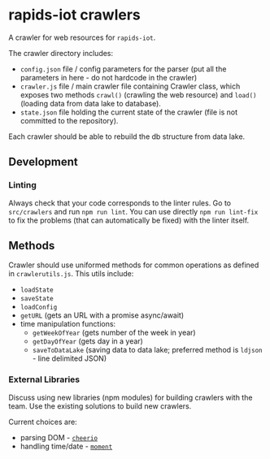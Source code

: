 # rapids-iot crawlers
A crawler for web resources for `rapids-iot`.

The crawler directory includes:

* `config.json` file / config parameters for the parser (put all the parameters in here - do not hardcode in the crawler)
* `crawler.js` file / main crawler file containing Crawler class, which exposes two methods `crawl()` (crawling the web resource) and `load()` (loading data from data lake to database).
* `state.json` file holding the current state of the crawler (file is not committed to the repository).

Each crawler should be able to rebuild the db structure from data lake.

## Development

### Linting

Always check that your code corresponds to the linter rules. Go to `src/crawlers` and run `npm run lint`. You can use directly `npm run lint-fix` to fix the problems (that can automatically be fixed) with the linter itself.

## Methods

Crawler should use uniformed methods for common operations as defined in `crawlerutils.js`. This utils include:

* `loadState`
* `saveState`
* `loadConfig`
* `getURL` (gets an URL with a promise async/await)
* time manipulation functions:
  * `getWeekOfYear` (gets number of the week in year)
  * `getDayOfYear` (gets day in a year)
  * `saveToDataLake` (saving data to data lake; preferred method is `ldjson` - line delimited JSON)


### External Libraries

Discuss using new libraries (npm modules) for building crawlers with the team. Use the existing solutions to build new crawlers.

Current choices are:

* parsing DOM - [`cheerio`](https://cheerio.js.org/)
* handling time/date - [`moment`](https://momentjs.com/)